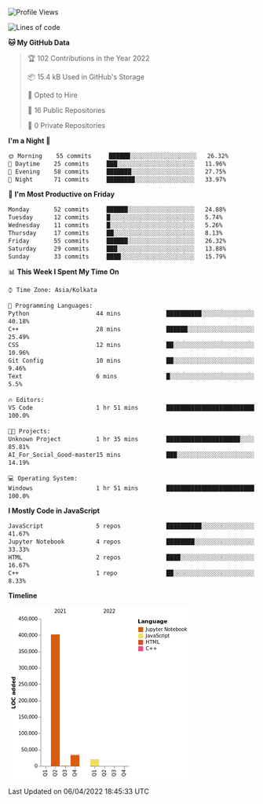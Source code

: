<!--START_SECTION:waka-->
![Profile Views](http://img.shields.io/badge/Profile%20Views-0-blue)

![Lines of code](https://img.shields.io/badge/From%20Hello%20World%20I%27ve%20Written-457%20Thousand%20lines%20of%20code-blue)

**🐱 My GitHub Data** 

> 🏆 102 Contributions in the Year 2022
 > 
> 📦 15.4 kB Used in GitHub's Storage 
 > 
> 💼 Opted to Hire
 > 
> 📜 16 Public Repositories 
 > 
> 🔑 0 Private Repositories  
 > 
**I'm a Night 🦉** 

```text
🌞 Morning    55 commits     ██████░░░░░░░░░░░░░░░░░░░   26.32% 
🌆 Daytime    25 commits     ███░░░░░░░░░░░░░░░░░░░░░░   11.96% 
🌃 Evening    58 commits     ███████░░░░░░░░░░░░░░░░░░   27.75% 
🌙 Night      71 commits     ████████░░░░░░░░░░░░░░░░░   33.97%

```
📅 **I'm Most Productive on Friday** 

```text
Monday       52 commits     ██████░░░░░░░░░░░░░░░░░░░   24.88% 
Tuesday      12 commits     █░░░░░░░░░░░░░░░░░░░░░░░░   5.74% 
Wednesday    11 commits     █░░░░░░░░░░░░░░░░░░░░░░░░   5.26% 
Thursday     17 commits     ██░░░░░░░░░░░░░░░░░░░░░░░   8.13% 
Friday       55 commits     ██████░░░░░░░░░░░░░░░░░░░   26.32% 
Saturday     29 commits     ███░░░░░░░░░░░░░░░░░░░░░░   13.88% 
Sunday       33 commits     ████░░░░░░░░░░░░░░░░░░░░░   15.79%

```


📊 **This Week I Spent My Time On** 

```text
⌚︎ Time Zone: Asia/Kolkata

💬 Programming Languages: 
Python                   44 mins             ██████████░░░░░░░░░░░░░░░   40.18% 
C++                      28 mins             ██████░░░░░░░░░░░░░░░░░░░   25.49% 
CSS                      12 mins             ██░░░░░░░░░░░░░░░░░░░░░░░   10.96% 
Git Config               10 mins             ██░░░░░░░░░░░░░░░░░░░░░░░   9.46% 
Text                     6 mins              █░░░░░░░░░░░░░░░░░░░░░░░░   5.5%

🔥 Editors: 
VS Code                  1 hr 51 mins        █████████████████████████   100.0%

🐱‍💻 Projects: 
Unknown Project          1 hr 35 mins        █████████████████████░░░░   85.81% 
AI_For_Social_Good-master15 mins             ███░░░░░░░░░░░░░░░░░░░░░░   14.19%

💻 Operating System: 
Windows                  1 hr 51 mins        █████████████████████████   100.0%

```

**I Mostly Code in JavaScript** 

```text
JavaScript               5 repos             ██████████░░░░░░░░░░░░░░░   41.67% 
Jupyter Notebook         4 repos             ████████░░░░░░░░░░░░░░░░░   33.33% 
HTML                     2 repos             ████░░░░░░░░░░░░░░░░░░░░░   16.67% 
C++                      1 repo              ██░░░░░░░░░░░░░░░░░░░░░░░   8.33%

```


**Timeline**

![Chart not found](https://raw.githubusercontent.com/ThejaswinS/ThejaswinS/main/charts/bar_graph.png) 


 Last Updated on 06/04/2022 18:45:33 UTC
<!--END_SECTION:waka-->





